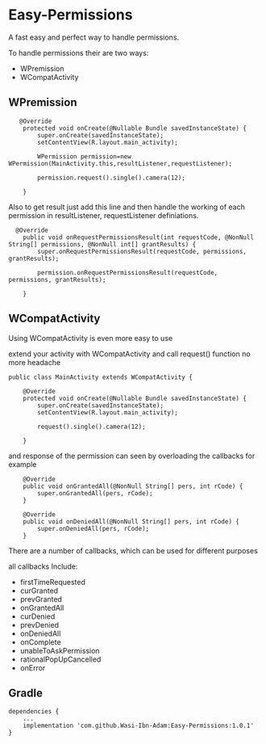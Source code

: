 Easy-Permissions
===============

A fast easy and perfect way to handle permissions. 

To handle permissions their are two ways:

*   WPremission
*   WCompatActivity

WPremission
-----------
```
   @Override
    protected void onCreate(@Nullable Bundle savedInstanceState) {
        super.onCreate(savedInstanceState);
        setContentView(R.layout.main_activity);
       
        WPermission permission=new WPermission(MainActivity.this,resultListener,requestListener);
        
        permission.request().single().camera(12);

    }
```
 Also to get result just add this line and then handle the working of each permission in resultListener, requestListener definiations.
```
  @Override
    public void onRequestPermissionsResult(int requestCode, @NonNull String[] permissions, @NonNull int[] grantResults) {
        super.onRequestPermissionsResult(requestCode, permissions, grantResults);
        
        permission.onRequestPermissionsResult(requestCode, permissions, grantResults);
        
    }
``` 

WCompatActivity
---------------
Using WCompatActivity is even more easy to use

extend your activity with WCompatActivity and call request() function no more headache 

```
public class MainActivity extends WCompatActivity {

    @Override
    protected void onCreate(@Nullable Bundle savedInstanceState) {
        super.onCreate(savedInstanceState);
        setContentView(R.layout.main_activity);
        
        request().single().camera(12);
        
    }
```

and response of the permission can seen by overloading the callbacks for example
```
    @Override
    public void onGrantedAll(@NonNull String[] pers, int rCode) {
        super.onGrantedAll(pers, rCode);
    }

    @Override
    public void onDeniedAll(@NonNull String[] pers, int rCode) {
        super.onDeniedAll(pers, rCode);
    }
```

There are a number of callbacks, which can be used for different purposes 

all callbacks Include:

*  firstTimeRequested 
*  curGranted 
*  prevGranted
*  onGrantedAll 
*  curDenied 
*  prevDenied 
*  onDeniedAll 
*  onComplete
*  unableToAskPermission                
*  rationalPopUpCancelled
*  onError


Gradle
------
```
dependencies {
    ...
    implementation 'com.github.Wasi-Ibn-Adam:Easy-Permissions:1.0.1'
}
```


